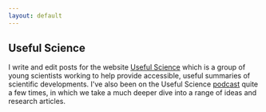 ```yaml
---
layout: default
---
```


## Useful Science

I write and edit posts for the website [Useful Science](http://usefulscience.org) which is a group of young scientists working to help provide accessible, useful summaries of scientific developments. I've also been on the Useful Science [podcast](https://itunes.apple.com/us/podcast/useful-science/id1050786656?mt=2) quite a few times, in which we take a much deeper dive into a range of ideas and research articles.
